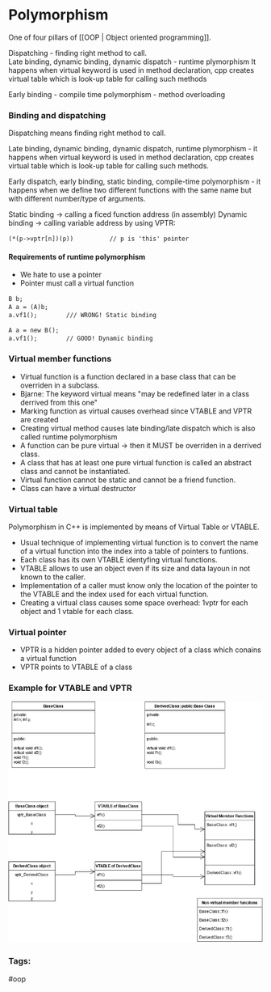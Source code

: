 # Polymorphism 

One of four pillars of [[OOP | Object oriented programming]]. 

Dispatching - finding right method to call.  
Late binding, dynamic binding, dynamic dispatch - runtime plymorphism 
It happens when virtual keyword is used in method declaration, cpp creates virtual table which is look-up table for calling such methods 
	
Early binding - compile time polymorphism - method overloading 

### Binding and dispatching
Dispatching means finding right method to call. 

Late binding, dynamic binding, dynamic dispatch, runtime plymorphism - it happens when virtual keyword is used in method declaration, cpp creates virtual table which is look-up table for calling such methods. 
		
Early dispatch, early binding, static binding, compile-time polymorphism - it happens when we define two different functions with the same name but with different number/type of arguments. 

Static binding -> calling a ficed function address (in assembly)
Dynamic binding -> calling variable address by using VPTR: 
```
(*(p->vptr[n])(p))			// p is 'this' pointer
```

#### Requirements of runtime polymorphism 
* We hate to use a pointer
* Pointer must call a virtual function

```
B b; 
A a = (A)b; 
a.vf1(); 		/// WRONG! Static binding
```


```
A a = new B(); 
a.vf1(); 		// GOOD! Dynamic binding 
```

### Virtual member functions
* Virtual function is a function declared in a base class that can be overriden in a subclass. 
* Bjarne: The keyword virtual means "may be redefined later in a class derrived from this one"
* Marking function as virtual causes overhead since VTABLE and VPTR are created
* Creating virtual method causes late binding/late dispatch which is also called runtime polymorphism
* A function can be pure virtual -> then it MUST be overriden in a derrived class. 
* A class that has at least one pure virtual function is called an abstract class and cannot be instantiated. 
* Virtual function cannot be static and cannot be a friend function. 
* Class can have a virtual destructor

### Virtual table 
Polymorphism in C++ is implemented by means of Virtual Table or VTABLE. 
* Usual technique of implementing virtual function is to convert the name of a virtual function into the index into a table of pointers to funtions.
* Each class has its own VTABLE identyfing virtual functions. 
* VTABLE allows to use an object even if its size and data layoun in not known to the caller. 
* Implementation of a caller must know only the location of the pointer to the VTABLE and the index used for each virtual function. 
* Creating a virtual class causes some space overhead: 1vptr for each object and 1 vtable for each class.

### Virtual pointer
* VPTR is a hidden pointer added to every object of a class which conains a virtual function
* VPTR points to VTABLE of a class 


### Example for VTABLE and VPTR

![Vtable and Vptr](vtbl.png)

### Tags: 
#oop